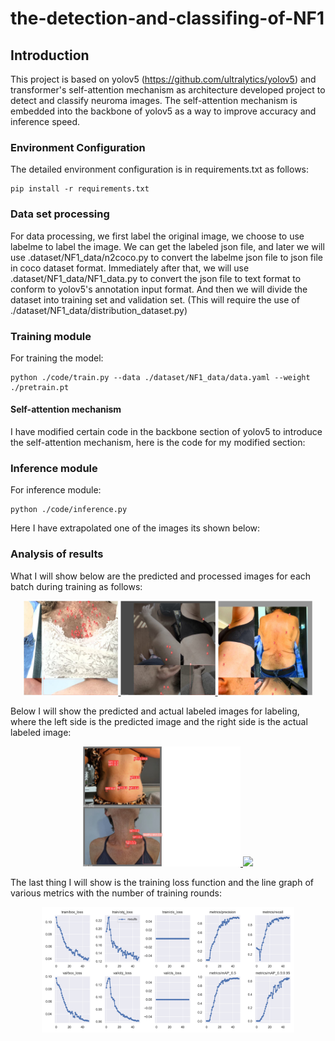 # the-detection-and-classifing-of-NF1


## Introduction


This project is based on yolov5 (https://github.com/ultralytics/yolov5) and transformer's self-attention mechanism as architecture developed project to detect and classify neuroma images. The self-attention mechanism is embedded into the backbone of yolov5 as a way to improve accuracy and inference speed.

### Environment Configuration


The detailed environment configuration is in requirements.txt as follows:

```shell
pip install -r requirements.txt
```


### Data set processing

For data processing, we first label the original image, we choose to use labelme to label the image. We can get the labeled json file, and later we will use .dataset/NF1_data/n2coco.py to convert the labelme json file to json file in coco dataset format. Immediately after that, we will use .dataset/NF1_data/NF1_data.py to convert the json file to text format to conform to yolov5's annotation input format. And then we will divide the dataset into training set and validation set. (This will require the use of  ./dataset/NF1_data/distribution_dataset.py)

### Training module

For training the model:

```shell
python ./code/train.py --data ./dataset/NF1_data/data.yaml --weight ./pretrain.pt
```


#### Self-attention mechanism

I have modified certain code in the backbone section of yolov5 to introduce the self-attention mechanism, here is the code for my modified section:



### Inference module

For inference module:

```shell
python ./code/inference.py
```
Here I have extrapolated one of the images its shown below:


### Analysis of results

What I will show below are the predicted and processed images for each batch during training as follows:

</div>
<div align="center">
    <a href="./">
        <img src="results/train_batch0.jpg" width = "30%"/>
        <img src="results/train_batch1.jpg" width = "30%"/>
        <img src="results/train_batch2.jpg" width = "30%"/>
    </a>
</div>

Below I will show the predicted and actual labeled images for labeling, 
where the left side is the predicted image and the right side is the actual labeled image:

</div>
<div align="center">
    <a href="./">
        <img src="results/val_batch0_pred.jpg" width = "50%"/>
        <img src="results/train_batch0_labels.jpg" width = "50%"/>
    </a>
</div>

The last thing I will show is the training loss function and the line graph of various metrics with the number of training rounds:

<div align="center">
    <a href="./">
        <img src="results/results.png" width="80%"/>
    </a>
</div>
